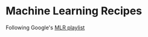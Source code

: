 # Machine Learning Recipes
Following Google's [MLR playlist](https://www.youtube.com/playlist?list=PLOU2XLYxmsIIuiBfYad6rFYQU_jL2ryal)